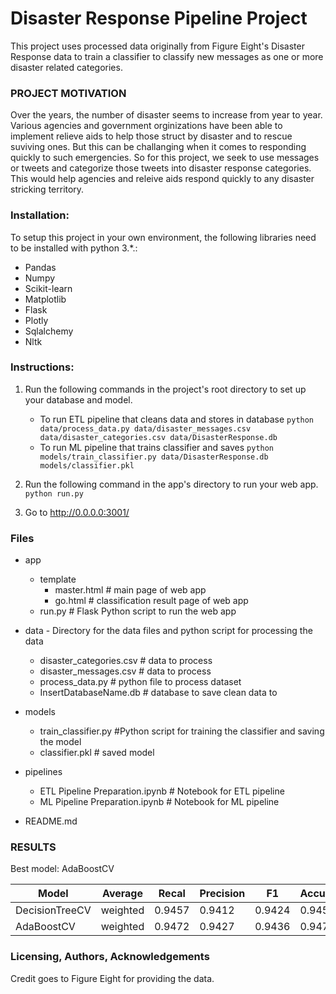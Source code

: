 # Disaster Response Pipeline Project

This project uses processed data originally from Figure Eight's Disaster Response data to train a classifier to classify new messages as one or more disaster related categories.


### PROJECT MOTIVATION

Over the years, the number of disaster seems to increase from year to year. Various agencies and government orginizations have been able to implement relieve aids to help those struct by disaster and to rescue suviving ones. But this can be challanging when it comes to responding quickly to such emergencies. So for this project, we seek to use messages or tweets and categorize those tweets into disaster response categories. This would help agencies and releive aids respond quickly to any disaster stricking territory. 

### Installation:

To setup this project in your own environment, the following libraries need to be installed with python 3.*.:

- Pandas
- Numpy
- Scikit-learn
- Matplotlib
- Flask
- Plotly
- Sqlalchemy
- Nltk


### Instructions:
1. Run the following commands in the project's root directory to set up your database and model.

    - To run ETL pipeline that cleans data and stores in database
        `python data/process_data.py data/disaster_messages.csv data/disaster_categories.csv data/DisasterResponse.db`
    - To run ML pipeline that trains classifier and saves
        `python models/train_classifier.py data/DisasterResponse.db models/classifier.pkl`

2. Run the following command in the app's directory to run your web app.
    `python run.py`

3. Go to http://0.0.0.0:3001/



### Files

- app
  - template
    - master.html  # main page of web app
    - go.html  # classification result page of web app
  - run.py  # Flask Python script to run the web app



- data - Directory for the data files and python script for processing the data
  - disaster_categories.csv  # data to process 
  - disaster_messages.csv  # data to process
  - process_data.py      # python file to process dataset
  - InsertDatabaseName.db   # database to save clean data to

- models
  - train_classifier.py  #Python script for training the classifier and saving the model
  - classifier.pkl  # saved model 

- pipelines
  - ETL Pipeline Preparation.ipynb # Notebook for ETL pipeline
  - ML Pipeline Preparation.ipynb  # Notebook for ML pipeline

- README.md



### RESULTS

Best model: AdaBoostCV


|Model          |Average   | Recal    | Precision | F1      | Accuracy |
|---------------|----------|----------|-----------|---------|----------|
|DecisionTreeCV | weighted | 0.9457   | 0.9412    | 0.9424  | 0.9457   |
|AdaBoostCV     | weighted | 0.9472   | 0.9427    | 0.9436  | 0.9472   |



### Licensing, Authors, Acknowledgements

Credit goes to Figure Eight for providing the data. 


